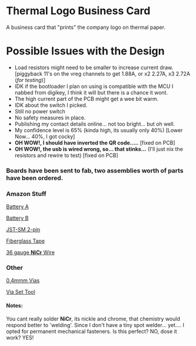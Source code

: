 # Thermal Logo Business Card
A business card that "prints" the company logo on thermal paper.


# Possible Issues with the Design
- Load resistors might need to be smaller to increase current draw. [piggyback 11's on the vreg channels to get 1.88A, or x2 2.27A, x3 2.72A (*for testing*)]
- IDK if the bootloader I plan on using is compatible with the MCU I nabbed from digikey, I think it will but there is a chance it wont.
- The high current part of the PCB might get a wee bit warm.
- IDK about the switch I picked.
- Still no power switch
- No safety measures in place.
- Publishing my contact details online... not too bright... but oh well.
- My confidence level is 65% (kinda high, its usually only 40%) [Lower Now... 40%, I got cocky]
- **OH WOW!, I should have inverted the QR code.....** [fixed on PCB] 
- **OH WOW!, the usb is wired wrong, so... that stinks...** (I'll just nix the resistors and rewire to test) [fixed on PCB]

### Boards have been sent to fab, two assemblies worth of parts have been ordered.

### Amazon Stuff

[Battery A](https://www.amazon.com/dp/B07DNCK7V2)

[Battery B](https://www.amazon.com/dp/B06ZY6J1P8)

[JST-SM 2-pin](https://www.amazon.com/dp/B01EJI8TQK)

[Fiberglass Tape](https://www.amazon.com/dp/B00823I7B6)

[36 gauge **NiCr** Wire](https://www.amazon.com/dp/B07CHTXZYW)

### Other

[0.4mmm Vias](https://www.voltera.io/store/consumables/rivets-0-4mm)

[Via Set Tool](https://www.voltera.io/store/consumables/rivet-tool)

#### Notes:
You cant really solder **NiCr**, its nickle and chrome, that chemistry would respond better to 'welding'. Since I don't have a tiny spot welder... yet.... I opted for permanent mechanical fasteners. Is this perfect? NO, dose it work? YES!



